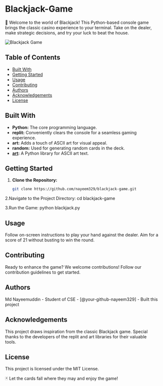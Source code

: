 # Blackjack-Game

🎲 Welcome to the world of Blackjack! This Python-based console game brings the classic casino experience to your terminal. Take on the dealer, make strategic decisions, and try your luck to beat the house.

![Blackjack Game](link_to_an_image)

## Table of Contents
- [Built With](#built-with)
- [Getting Started](#getting-started)
- [Usage](#usage)
- [Contributing](#contributing)
- [Authors](#authors)
- [Acknowledgements](#acknowledgements)
- [License](#license)

## Built With
- **Python:** The core programming language.
- **replit:** Conveniently clears the console for a seamless gaming experience.
- **art:** Adds a touch of ASCII art for visual appeal.
- **random:** Used for generating random cards in the deck.
- **[art](https://pypi.org/project/art/):** A Python library for ASCII art text.

## Getting Started
1. **Clone the Repository:**
   ```bash
   git clone https://github.com/nayeem329/blackjack-game.git
   
2.Navigate to the Project Directory:
cd blackjack-game

3.Run the Game:
python blackjack.py

## Usage
Follow on-screen instructions to play your hand against the dealer.
Aim for a score of 21 without busting to win the round.

## Contributing
Ready to enhance the game? We welcome contributions! Follow our contribution guidelines to get started.

## Authors
Md Nayeemuddin - Student of CSE -  [@your-github-nayeem329] - Built this project

## Acknowledgements
This project draws inspiration from the classic Blackjack game.
Special thanks to the developers of the replit and art libraries for their valuable tools.

## License
This project is licensed under the MIT License.

🃏 Let the cards fall where they may and enjoy the game!

